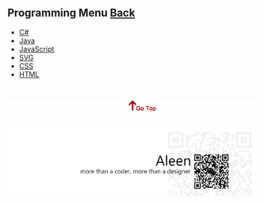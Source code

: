 ## Programming Menu	[Back](./../Readme.md)
* [C#](./C%23/C%23%20Menu.md)
* [Java](./Java/Java.md)
* [JavaScript](./JavaScript/JavaScript.md)
* [SVG](./SVG/SVG.md)
* [CSS](./CSS/CSS.md)
* [HTML](./HTML/HTML.md)

<a href="#" style="left:200px;"><img src="./../pic/gotop.png"></a>
=====
<a href="http://aleen42.github.io/" target="_blank" ><img src="./../pic/tail.gif"></a>
